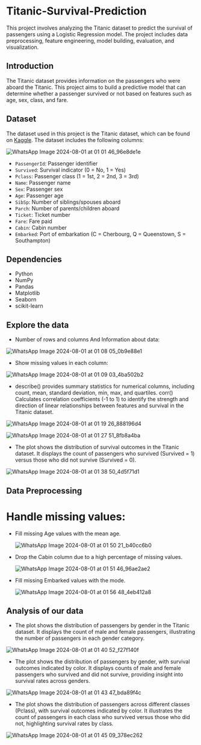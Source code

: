 # Titanic-Survival-Prediction

This project involves analyzing the Titanic dataset to predict the survival of passengers using a Logistic Regression model. The project includes data preprocessing, feature engineering, model building, evaluation, and visualization.

## Introduction

The Titanic dataset provides information on the passengers who were aboard the Titanic. This project aims to build a predictive model that can determine whether a passenger survived or not based on features such as age, sex, class, and fare.

## Dataset

The dataset used in this project is the Titanic dataset, which can be found on [Kaggle](https://www.kaggle.com/competitions/titanic/data). The dataset includes the following columns:

![WhatsApp Image 2024-08-01 at 01 01 46_96e8de1e](https://github.com/user-attachments/assets/2d007554-b5ea-4b3c-a411-42be8a7ba4a2)

- `PassengerId`: Passenger identifier
- `Survived`: Survival indicator (0 = No, 1 = Yes)
- `Pclass`: Passenger class (1 = 1st, 2 = 2nd, 3 = 3rd)
- `Name`: Passenger name
- `Sex`: Passenger sex
- `Age`: Passenger age
- `SibSp`: Number of siblings/spouses aboard
- `Parch`: Number of parents/children aboard
- `Ticket`: Ticket number
- `Fare`: Fare paid
- `Cabin`: Cabin number
- `Embarked`: Port of embarkation (C = Cherbourg, Q = Queenstown, S = Southampton)

## Dependencies

- Python
- NumPy
- Pandas
- Matplotlib
- Seaborn
- scikit-learn

## Explore the data
- Number of rows and columns And Information about data:
   
![WhatsApp Image 2024-08-01 at 01 08 05_0b9e88e1](https://github.com/user-attachments/assets/70b284ea-e34f-404a-842b-2d3adfaf6c75)

- Show missing values in each column:
  
![WhatsApp Image 2024-08-01 at 01 09 03_4ba502b2](https://github.com/user-attachments/assets/9e899c42-0f99-4665-a61b-dfd3055eeed4)

- describe() provides summary statistics for numerical columns, including count, mean, standard deviation, min, max, and quartiles. corr() Calculates correlation coefficients (-1 to 1) to identify the strength and direction of linear relationships between features and survival in the Titanic dataset.

![WhatsApp Image 2024-08-01 at 01 19 26_888196d4](https://github.com/user-attachments/assets/20f2616a-d434-4829-9d08-73942400e6c5)

![WhatsApp Image 2024-08-01 at 01 27 51_8fb8a4ba](https://github.com/user-attachments/assets/222a02ae-fb48-4a47-adb2-a49d74654106)

- The plot shows the distribution of survival outcomes in the Titanic dataset. It displays the count of passengers who survived (Survived = 1) versus those who did not survive (Survived = 0).

![WhatsApp Image 2024-08-01 at 01 38 50_4d5f71d1](https://github.com/user-attachments/assets/7fcb8065-e8e3-499a-99ea-bb251eb7959d)

## Data Preprocessing

# Handle missing values:

- Fill missing Age values with the mean age.

  ![WhatsApp Image 2024-08-01 at 01 50 21_b40cc6b0](https://github.com/user-attachments/assets/cbe521d6-4736-4692-be1c-171a1bc52dde)

- Drop the Cabin column due to a high percentage of missing values.

  ![WhatsApp Image 2024-08-01 at 01 51 46_96ae2ae2](https://github.com/user-attachments/assets/78744781-c127-424c-b580-0b129cd008d7)

- Fill missing Embarked values with the mode.

  ![WhatsApp Image 2024-08-01 at 01 56 48_4eb412a8](https://github.com/user-attachments/assets/355323f7-d9c2-46f8-af0a-d79ff8b90ef6)











## Analysis of our data

- The plot shows the distribution of passengers by gender in the Titanic dataset. It displays the count of male and female passengers, illustrating the number of passengers in each gender category.

![WhatsApp Image 2024-08-01 at 01 40 52_f27f140f](https://github.com/user-attachments/assets/4838a31a-df76-40f0-b523-899f776cbc4b)

- The plot shows the distribution of passengers by gender, with survival outcomes indicated by color. It displays counts of male and female passengers who survived and did not survive, providing insight into survival rates across genders.

![WhatsApp Image 2024-08-01 at 01 43 47_bda89f4c](https://github.com/user-attachments/assets/dc7008d9-cb34-400f-98ac-85258b54c0e1)

- The plot shows the distribution of passengers across different classes (Pclass), with survival outcomes indicated by color. It illustrates the count of passengers in each class who survived versus those who did not, highlighting survival rates by class.

![WhatsApp Image 2024-08-01 at 01 45 09_378ec262](https://github.com/user-attachments/assets/dcf45d95-2060-46d3-abbd-09cb9f7aa616)
